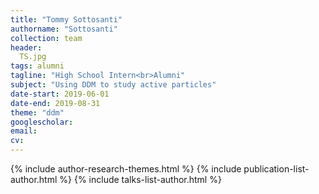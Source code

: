 ```yaml
---
title: "Tommy Sottosanti"
authorname: "Sottosanti"
collection: team
header:
  TS.jpg
tags: alumni
tagline: "High School Intern<br>Alumni"
subject: "Using DDM to study active particles"
date-start: 2019-06-01
date-end: 2019-08-31
theme: "ddm"
googlescholar: 
email: 
cv: 
---
```


<p align= "justify">

{% include author-research-themes.html %}
{% include publication-list-author.html %}
{% include talks-list-author.html %}
